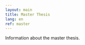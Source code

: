 ```yaml
---
layout: main
title: Master Thesis
lang: en
ref: master
---
```


Information about the master thesis.